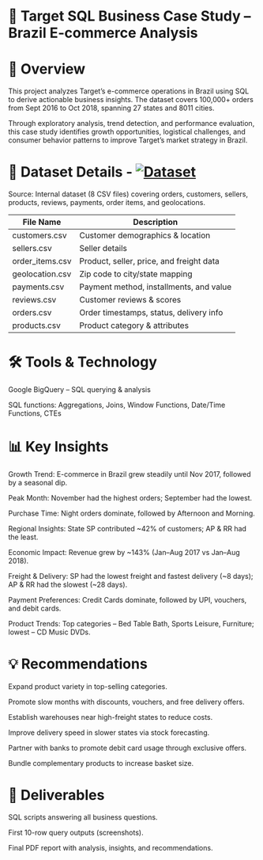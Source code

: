 # 🎯 Target SQL Business Case Study – Brazil E-commerce Analysis
# 📌 Overview
This project analyzes Target’s e-commerce operations in Brazil using SQL to derive actionable business insights. The dataset covers 100,000+ orders from Sept 2016 to Oct 2018, spanning 27 states and 8011 cities.

Through exploratory analysis, trend detection, and performance evaluation, this case study identifies growth opportunities, logistical challenges, and consumer behavior patterns to improve Target’s market strategy in Brazil.

# 📂 Dataset Details - [![Dataset](https://img.shields.io/badge/Google%20Drive-View%20Dataset-blue)](https://drive.google.com/drive/folders/1TGEc66YKbD443nslRi1bWgVd238gJCnb)

Source: Internal dataset (8 CSV files) covering orders, customers, sellers, products, reviews, payments, order items, and geolocations.

| File Name        | Description                              |
| ---------------- | ---------------------------------------- |
| customers.csv    | Customer demographics & location         |
| sellers.csv      | Seller details                           |
| order\_items.csv | Product, seller, price, and freight data |
| geolocation.csv  | Zip code to city/state mapping           |
| payments.csv     | Payment method, installments, and value  |
| reviews.csv      | Customer reviews & scores                |
| orders.csv       | Order timestamps, status, delivery info  |
| products.csv     | Product category & attributes            |



# 🛠 Tools & Technology
Google BigQuery – SQL querying & analysis

SQL functions: Aggregations, Joins, Window Functions, Date/Time Functions, CTEs

# 📊 Key Insights
Growth Trend: E-commerce in Brazil grew steadily until Nov 2017, followed by a seasonal dip.

Peak Month: November had the highest orders; September had the lowest.

Purchase Time: Night orders dominate, followed by Afternoon and Morning.

Regional Insights: State SP contributed ~42% of customers; AP & RR had the least.

Economic Impact: Revenue grew by ~143% (Jan–Aug 2017 vs Jan–Aug 2018).

Freight & Delivery: SP had the lowest freight and fastest delivery (~8 days); AP & RR had the slowest (~28 days).

Payment Preferences: Credit Cards dominate, followed by UPI, vouchers, and debit cards.

Product Trends: Top categories – Bed Table Bath, Sports Leisure, Furniture; lowest – CD Music DVDs.



# 💡 Recommendations
Expand product variety in top-selling categories.

Promote slow months with discounts, vouchers, and free delivery offers.

Establish warehouses near high-freight states to reduce costs.

Improve delivery speed in slower states via stock forecasting.

Partner with banks to promote debit card usage through exclusive offers.

Bundle complementary products to increase basket size.

# 📑 Deliverables
SQL scripts answering all business questions.

First 10-row query outputs (screenshots).

Final PDF report with analysis, insights, and recommendations.
